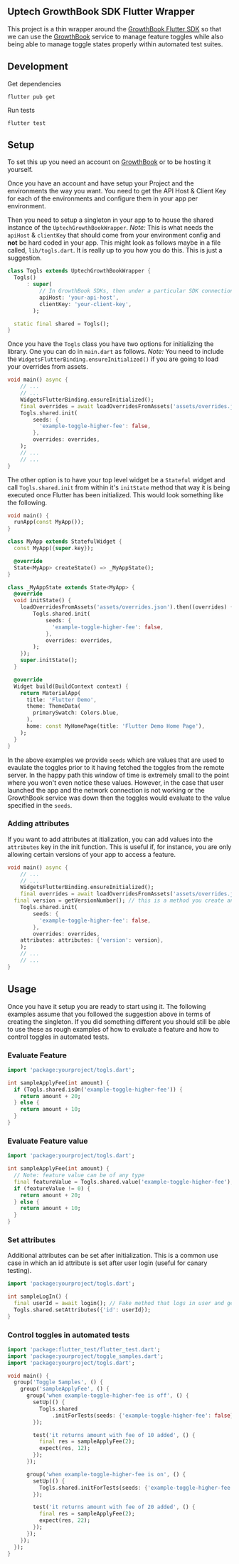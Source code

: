 ## Uptech GrowthBook SDK Flutter Wrapper

This project is a thin wrapper around the [GrowthBook Flutter SDK][] so that we
can use the [GrowthBook][] service to manage feature toggles while also being
able to manage toggle states properly within automated test suites.

## Development

Get dependencies

```
flutter pub get
```

Run tests

```
flutter test
```

## Setup

To set this up you need an account on [GrowthBook][] or to be hosting it
yourself.

Once you have an account and have setup your Project and the environments the
way you want. You need to get the API Host & Client Key for each of the
environments and configure them in your app per environment.

Then you need to setup a singleton in your app to to house the shared instance
of the `UptechGrowthBookWrapper`. *Note:* This is what needs the `apiHost` &
`clientKey` that should come from your environment config and **not** be hard
coded in your app. This might look as follows maybe in a file called,
`lib/togls.dart`. It is really up to you how you do this. This is just a
suggestion.

```dart
class Togls extends UptechGrowthBookWrapper {
  Togls()
      : super(
          // In GrowthBook SDKs, then under a particular SDK connection.
		  apiHost: 'your-api-host',
		  clientKey: 'your-client-key',
        );

  static final shared = Togls();
}
```

Once you have the `Togls` class you have two options for initializing the
library. One you can do in `main.dart` as follows. *Note:* You need to include
the `WidgetsFlutterBinding.ensureInitialized()` if you are going to load your
overrides from assets.

```dart
void main() async {
	// ...
	// ...
	WidgetsFlutterBinding.ensureInitialized();
	final overrides = await loadOverridesFromAssets('assets/overrides.json');
	Togls.shared.init(
		seeds: {
		  'example-toggle-higher-fee': false,
		},
		overrides: overrides,
	);
	// ...
	// ...
}
```

The other option is to have your top level widget be a `Stateful` widget and
call `Togls.shared.init` from within it's `initState` method that way it is
being executed once Flutter has been initialized. This would look something
like the following.

```dart
void main() {
  runApp(const MyApp());
}

class MyApp extends StatefulWidget {
  const MyApp({super.key});

  @override
  State<MyApp> createState() => _MyAppState();
}

class _MyAppState extends State<MyApp> {
  @override
  void initState() {
	loadOverridesFromAssets('assets/overrides.json').then((overrides) {
		Togls.shared.init(
			seeds: {
			  'example-toggle-higher-fee': false,
			},
			overrides: overrides,
		);
	});
    super.initState();
  }

  @override
  Widget build(BuildContext context) {
    return MaterialApp(
      title: 'Flutter Demo',
      theme: ThemeData(
        primarySwatch: Colors.blue,
      ),
      home: const MyHomePage(title: 'Flutter Demo Home Page'),
    );
  }
}
```

In the above examples we provide `seeds` which are values that are used to
evaulate the toggles prior to it having fetched the toggles from the remote
server. In the happy path this window of time is extremely small to the point
where you won't even notice these values. However, in the case that user
launched the app and the network connection is not working or the GrowthBook
service was down then the toggles would evaluate to the value specified in the
`seeds`.

### Adding attributes

If you want to add attributes at itialization, you can add values into the
`attributes` key in the init function. This is useful if, for instance, you are
only allowing certain versions of your app to access a feature.

```dart
void main() async {
	// ...
	// ...
	WidgetsFlutterBinding.ensureInitialized();
	final overrides = await loadOverridesFromAssets('assets/overrides.json');
  final version = getVersionNumber(); // this is a method you create and provide the logic for
	Togls.shared.init(
		seeds: {
		  'example-toggle-higher-fee': false,
		},
		overrides: overrides,
    attributes: attributes: {'version': version},
	);
	// ...
	// ...
}
```

## Usage

Once you have it setup you are ready to start using it. The following examples
assume that you followed the suggestion above in terms of creating the
singleton. If you did something different you should still be able to use these
as rough examples of how to evaluate a feature and how to control toggles in
automated tests.


### Evaluate Feature

```dart
import 'package:yourproject/togls.dart';

int sampleApplyFee(int amount) {
  if (Togls.shared.isOn('example-toggle-higher-fee')) {
    return amount + 20;
  } else {
    return amount + 10;
  }
}
```

### Evaluate Feature value

```dart
import 'package:yourproject/togls.dart';

int sampleApplyFee(int amount) {
  // Note: feature value can be of any type
  final featureValue = Togls.shared.value('example-toggle-higher-fee');
  if (featureValue != 0) {
    return amount + 20;
  } else {
    return amount + 10;
  }
}
```

### Set attributes

Additional attributes can be set after initialization. This is a common use
case in which an id attribute is set after user login (useful for canary
testing).

```dart
import 'package:yourproject/togls.dart';

int sampleLogIn() {
  final userId = await login(); // Fake method that logs in user and gets user id
  Togls.shared.setAttributes({'id': userId});
}
```

### Control toggles in automated tests

```dart
import 'package:flutter_test/flutter_test.dart';
import 'package:yourproject/toggle_samples.dart';
import 'package:yourproject/togls.dart';

void main() {
  group('Toggle Samples', () {
    group('sampleApplyFee', () {
      group('when example-toggle-higher-fee is off', () {
        setUp(() {
          Togls.shared
              .initForTests(seeds: {'example-toggle-higher-fee': false});
        });

        test('it returns amount with fee of 10 added', () {
          final res = sampleApplyFee(2);
          expect(res, 12);
        });
      });

      group('when example-toggle-higher-fee is on', () {
        setUp(() {
          Togls.shared.initForTests(seeds: {'example-toggle-higher-fee': true});
        });

        test('it returns amount with fee of 20 added', () {
          final res = sampleApplyFee(2);
          expect(res, 22);
        });
      });
    });
  });
}
```

[GrowthBook Flutter SDK]: https://github.com/alippo-com/GrowthBook-SDK-Flutter
[GrowthBook]: https://www.growthbook.io
